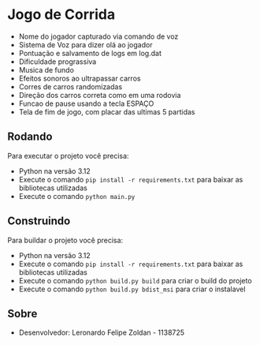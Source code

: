 # Jogo de Corrida
- Nome do jogador capturado via comando de voz
- Sistema de Voz para dizer olá ao jogador
- Pontuação e salvamento de logs em log.dat
- Dificuldade prograssiva
- Musica de fundo
- Efeitos sonoros ao ultrapassar carros
- Corres de carros randomizadas
- Direção dos carros correta como em uma rodovia
- Funcao de pause usando a tecla ESPAÇO
- Tela de fim de jogo, com placar das ultimas 5 partidas


## Rodando
Para executar o projeto você precisa:
- Python na versão 3.12
- Execute o comando `pip install -r requirements.txt` para baixar as bibliotecas utilizadas
- Execute o comando `python main.py`

## Construindo
Para buildar o projeto você precisa:
- Python na versão 3.12
- Execute o comando `pip install -r requirements.txt` para baixar as bibliotecas utilizadas
- Execute o comando `python build.py build` para criar o build do projeto
- Execute o comando `python build.py bdist_msi` para criar o instalavel


## Sobre
- Desenvolvedor: Leronardo Felipe Zoldan - 1138725
